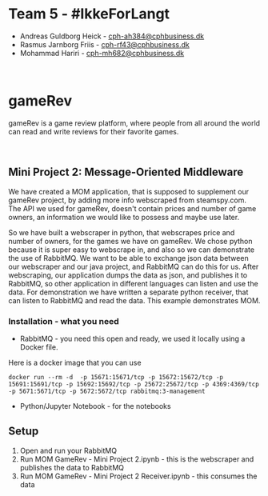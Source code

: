 # Team 5 - #IkkeForLangt

- Andreas Guldborg Heick - cph-ah384@cphbusiness.dk
- Rasmus Jarnborg Friis - cph-rf43@cphbusiness.dk
- Mohammad Hariri - cph-mh682@cphbusiness.dk

<br>

# gameRev

gameRev is a game review platform, where people from all around the world can read and write reviews for their favorite games.

<br>

## Mini Project 2: Message-Oriented Middleware

We have created a MOM application, that is supposed to supplement our gameRev project, by adding more info webscraped from steamspy.com.
The API we used for gameRev, doesn't contain prices and number of game owners, an information we would like to possess and maybe use later.

So we have built a webscraper in python, that webscrapes price and number of owners, for the games we have on gameRev. We chose python because it is super easy to webscrape in,
and also so we can demonstrate the use of RabbitMQ. We want to be able to exchange json data between our webscraper and our java project, and RabbitMQ can do this for us.
After webscraping, our application dumps the data as json, and publishes it to RabbitMQ, so other application in different languages can listen and use the data.
For demonstration we have written a separate python receiver, that can listen to RabbitMQ and read the data. This example demonstrates MOM.

### Installation - what you need
 * RabbitMQ - you need this open and ready, we used it locally using a Docker file. 
 
 Here is a docker image that you can use
 ```
 docker run --rm -d  -p 15671:15671/tcp -p 15672:15672/tcp -p 15691:15691/tcp -p 15692:15692/tcp -p 25672:25672/tcp -p 4369:4369/tcp -p 5671:5671/tcp -p 5672:5672/tcp rabbitmq:3-management
 ```
 
 * Python/Jupyter Notebook - for the notebooks
 
 ## Setup 
 1. Open and run your RabbitMQ
 2. Run MOM GameRev - Mini Project 2.ipynb - this is the webscraper and publishes the data to RabbitMQ 
 3. Run MOM GameRev - Mini Project 2 Receiver.ipynb - this consumes the data
